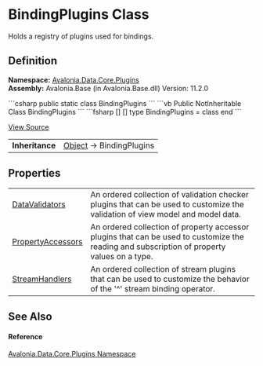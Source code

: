 # BindingPlugins Class


Holds a registry of plugins used for bindings.



## Definition
**Namespace:** <a href="N_Avalonia_Data_Core_Plugins">Avalonia.Data.Core.Plugins</a>  
**Assembly:** Avalonia.Base (in Avalonia.Base.dll) Version: 11.2.0

<Tabs groupId="api-code-preview">
<TabItem value="csharp" label="C#">
```csharp
public static class BindingPlugins
```
</TabItem>
<TabItem value="vb" label="VB">
```vb
Public NotInheritable Class BindingPlugins
```
</TabItem>
<TabItem value="fsharp" label="F#">
```fsharp
[<AbstractClassAttribute>]
[<SealedAttribute>]
type BindingPlugins = class end
```
</TabItem>
</Tabs>



<a href="https://github.com/AvaloniaUI/Avalonia/tree/master/src/Avalonia.Base/Data/Core/Plugins/BindingPlugins.cs" title="View the source code">View Source</a>

<table>
<tr><td><strong>Inheritance</strong></td><td><a href="https://learn.microsoft.com/dotnet/api/system.object" target="_blank" rel="noopener noreferrer">Object</a>  →  BindingPlugins</td></tr>
</table>



## Properties
<table>
<tr>
<td><a href="P_Avalonia_Data_Core_Plugins_BindingPlugins_DataValidators">DataValidators</a></td>
<td>An ordered collection of validation checker plugins that can be used to customize the validation of view model and model data.</td>
</tr>
<tr>
<td><a href="P_Avalonia_Data_Core_Plugins_BindingPlugins_PropertyAccessors">PropertyAccessors</a></td>
<td>An ordered collection of property accessor plugins that can be used to customize the reading and subscription of property values on a type.</td>
</tr>
<tr>
<td><a href="P_Avalonia_Data_Core_Plugins_BindingPlugins_StreamHandlers">StreamHandlers</a></td>
<td>An ordered collection of stream plugins that can be used to customize the behavior of the '^' stream binding operator.</td>
</tr>
</table>

## See Also


#### Reference
<a href="N_Avalonia_Data_Core_Plugins">Avalonia.Data.Core.Plugins Namespace</a>  
